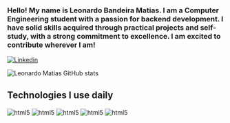 ### Hello! My name is Leonardo Bandeira Matias. I am a Computer Engineering student with a passion for backend development. I have solid skills acquired through practical projects and self-study, with a strong commitment to excellence. I am excited to contribute wherever I am!

[![Linkedin](https://img.shields.io/badge/LinkedIn-0077B5?style=for-the-badge&logo=linkedin&logoColor=white)](https://www.linkedin.com/in/leonardo-bandeira-matias-b55347268/)

![Leonardo Matias GitHub stats](https://github-readme-stats.vercel.app/api?username=Leobmt02&show_icons=true&theme=dracula)

## Technologies I use daily

<div style="display: inline_block">
<img align="center" alt= "html5" src = "https://img.shields.io/badge/HTML-239120?style=for-the-badge&logo=html5&logoColor=white"/>
<img align="center" alt= "html5" src = "https://img.shields.io/badge/CSS3-1572B6?style=for-the-badge&logo=css3&logoColor=white"/>
<img align="center" alt= "html5" src = "https://img.shields.io/badge/C%23-239120?style=for-the-badge&logo=c-sharp&logoColor=white"/>
<img align="center" alt= "html5" src = "https://img.shields.io/badge/.NET-5C2D91?style=for-the-badge&logo=.net&logoColor=white"/>
<img align="center" alt= "html5" src = "https://img.shields.io/badge/Python-3776AB?style=for-the-badge&logo=python&logoColor=white"/>
</div>

